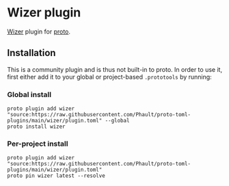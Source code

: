 # Wizer plugin

[Wizer](https://github.com/bytecodealliance/wizer) plugin for [proto](https://github.com/moonrepo/proto).

## Installation

This is a community plugin and is thus not built-in to proto. In order to use it, first either add it to your global or project-based `.prototools` by running:

### Global install

```shell
proto plugin add wizer "source:https://raw.githubusercontent.com/Phault/proto-toml-plugins/main/wizer/plugin.toml" --global
proto install wizer
```

### Per-project install

```shell
proto plugin add wizer "source:https://raw.githubusercontent.com/Phault/proto-toml-plugins/main/wizer/plugin.toml"
proto pin wizer latest --resolve
```
